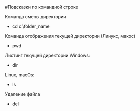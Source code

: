 #Подсказки по командной строке 

Команда смены директории

* cd c:\folder_name


Команда отображения текущей директории (Линукс, макос)

* pwd


Листинг текущей директории Windows:

* dir


Linux, macOs:

* ls

Удаление файла 

* del <filename>

